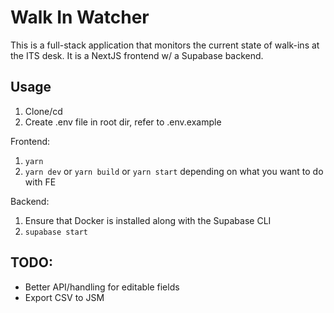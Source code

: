 # Walk In Watcher

This is a full-stack application that monitors the current state of walk-ins at the ITS desk. It is a NextJS frontend w/ a Supabase backend.

## Usage

1. Clone/cd
2. Create .env file in root dir, refer to .env.example

Frontend:
1. `yarn`
2. `yarn dev` or `yarn build` or `yarn start` depending on what you want to do with FE

Backend:
1. Ensure that Docker is installed along with the Supabase CLI
2. `supabase start`

## TODO:

- Better API/handling for editable fields
- Export CSV to JSM

